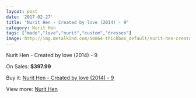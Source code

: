 ```yaml
---
layout: post
date: '2017-02-27'
title: "Nurit Hen - Created by love (2014) - 9"
category: Nurit Hen
tags: ["made","love","nurit","custom","dresses"]
image: http://img.metalkind.com/50864-thickbox_default/nurit-hen-created-by-love-2014-9.jpg
---
```

Nurit Hen - Created by love (2014) - 9

On Sales: **$397.99**
<a href="https://www.metalkind.com/en/nurit-hen/14232-nurit-hen-created-by-love-2014-9.html"><amp-img layout="responsive" width="600" height="600" src="//img.metalkind.com/50864-thickbox_default/nurit-hen-created-by-love-2014-9.jpg" alt="Nurit Hen - Created by love (2014) - 9 0" /></a>
<a href="https://www.metalkind.com/en/nurit-hen/14232-nurit-hen-created-by-love-2014-9.html"><amp-img layout="responsive" width="600" height="600" src="//img.metalkind.com/50866-thickbox_default/nurit-hen-created-by-love-2014-9.jpg" alt="Nurit Hen - Created by love (2014) - 9 1" /></a>
<a href="https://www.metalkind.com/en/nurit-hen/14232-nurit-hen-created-by-love-2014-9.html"><amp-img layout="responsive" width="600" height="600" src="//img.metalkind.com/50868-thickbox_default/nurit-hen-created-by-love-2014-9.jpg" alt="Nurit Hen - Created by love (2014) - 9 2" /></a>

Buy it: [Nurit Hen - Created by love (2014) - 9](https://www.metalkind.com/en/nurit-hen/14232-nurit-hen-created-by-love-2014-9.html "Nurit Hen - Created by love (2014) - 9")

View more: [Nurit Hen](https://www.metalkind.com/en/164-nurit-hen "Nurit Hen")